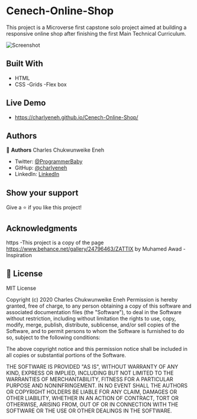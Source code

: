# Cenech-Online-Shop
This project is a Microverse first capstone solo project aimed at building a responsive online shop after finishing the first Main Technical Curriculum.

![Screenshot](https://user-.images.githubusercontent.com/68623189/102411485-61b20d80-3fc8-11eb-921d-a78e6116e798.png)

## Built With

- HTML
- CSS
  -Grids
  -Flex box

## Live Demo

- https://charlyeneh.github.io/Cenech-Online-Shop/

## Authors

👤 **Authors**
Charles Chukwunweike Eneh

- Twitter: [@ProgrammerBaby](https://twitter.com/ProgrammerBaby?s=09)
- GitHup: [@charlyeneh](https://github.com/charlyeneh)
- LinkedIn: [LinkedIn](https://www.linkedin.com/in/charles-chukwunweike-eneh-5345a2147)

## Show your support

Give a ⭐️ if you like this project!

## Acknowledgments
https
-This project is a copy of the page https://www.behance.net/gallery/24796463/ZATTIX by Muhamed Awad
-Inspiration


## 📝 License

MIT License

Copyright (c) 2020 Charles Chukwunweike Eneh
Permission is hereby granted, free of charge, to any person obtaining a copy
of this software and associated documentation files (the "Software"), to deal
in the Software without restriction, including without limitation the rights
to use, copy, modify, merge, publish, distribute, sublicense, and/or sell
copies of the Software, and to permit persons to whom the Software is
furnished to do so, subject to the following conditions:

The above copyright notice and this permission notice shall be included in all
copies or substantial portions of the Software.

THE SOFTWARE IS PROVIDED "AS IS", WITHOUT WARRANTY OF ANY KIND, EXPRESS OR
IMPLIED, INCLUDING BUT NOT LIMITED TO THE WARRANTIES OF MERCHANTABILITY,
FITNESS FOR A PARTICULAR PURPOSE AND NONINFRINGEMENT. IN NO EVENT SHALL THE
AUTHORS OR COPYRIGHT HOLDERS BE LIABLE FOR ANY CLAIM, DAMAGES OR OTHER
LIABILITY, WHETHER IN AN ACTION OF CONTRACT, TORT OR OTHERWISE, ARISING FROM,
OUT OF OR IN CONNECTION WITH THE SOFTWARE OR THE USE OR OTHER DEALINGS IN THE
SOFTWARE.
